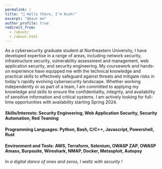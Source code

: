 ```yaml
---
permalink: /
title: "👋 Hello there, I'm Kush!"
excerpt: "About me"
author_profile: true
redirect_from: 
  - /about/
  - /about.html
---
```

As a cybersecurity graduate student at Northeastern University, I have developed expertise in a range of areas, including network security, infrastructure security, vulnerability assessment and management, web application security, and security engineering. My coursework and hands-on experience have equipped me with the technical knowledge and practical skills to effectively safeguard against threats and mitigate risks in today's rapidly evolving cybersecurity landscape. Whether working independently or as part of a team, I am committed to applying my knowledge and skills to ensure the confidentiality, integrity, and availability of sensitive information and critical systems.
I am actively looking for full-time opportunities with availability starting Spring 2024.
#### Skills/Interests: Security Engineering, Web Application Security, Security Automation, Red Teaming
#### Programming Languages: Python, Bash, C/C++, Javascript, Powershell, Rust
#### Environment and Tools: AWS, Terraform, Selenium, OWASP ZAP, OWASP Amass, Burpsuite, Wireshark, NMAP, Docker, Metasploit, Autopsy
*In a digital dance of ones and zeros, I waltz with security !*
